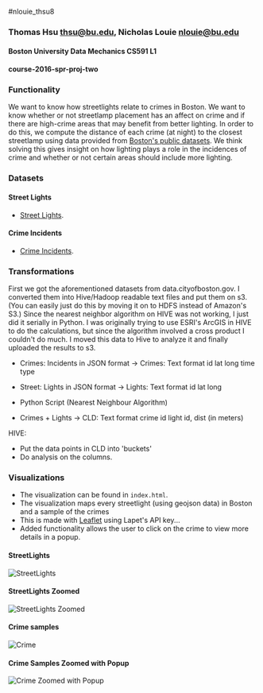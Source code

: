#nlouie_thsu8
### Thomas Hsu [thsu@bu.edu](mailto:thsu@bu.edu), Nicholas Louie [nlouie@bu.edu](mailto:nlouie@bu.edu)

#### Boston University Data Mechanics CS591 L1
#### course-2016-spr-proj-two

### Functionality

We want to know how streetlights relate to crimes in Boston. We want to know whether or not streetlamp placement has an affect on crime and if there are high-crime areas that may benefit from better lighting.
In order to do this, we compute the distance of each crime (at night) to the closest streetlamp using data provided from [Boston's public datasets](https://data.cityofboston.gov/). 
We think solving this gives insight on how lighting plays a role in the incidences of crime and whether or not certain areas should include more lighting.


### Datasets 

#### Street Lights
- [Street Lights](https://data.cityofboston.gov/Facilities/Streetlight-Locations/7hu5-gg2y).

#### Crime Incidents
- [Crime Incidents](https://data.cityofboston.gov/resource/7cdf-6fgx.json). 

### Transformations
First we got the aforementioned datasets from data.cityofboston.gov. I converted them into Hive/Hadoop readable text files and put them on s3. (You can easily just do this by moving it on to HDFS instead of Amazon's S3.) Since the nearest neighbor algorithm on HIVE was not working, I just did it serially in Python. I was originally trying to use ESRI's ArcGIS in HIVE to do the calculations, but since the algorithm involved a cross product I couldn't do much. I moved this data to Hive to analyze it and finally uploaded the results to s3.  

- Crimes: Incidents in JSON format -> Crimes: Text format id lat long time type
- Street: Lights in JSON format -> Lights: Text format id lat long

- Python Script (Nearest Neighbour Algorithm) 
- Crimes + Lights -> CLD: Text format crime id light id, dist (in meters) 

HIVE:
- Put the data points in CLD into 'buckets'
- Do analysis on the columns. 

### Visualizations

- The visualization can be found in `index.html`. 
- The visualization maps every streetlight (using geojson data) in Boston and a sample of the crimes
- This is made with [Leaflet](http://leafletjs.com/) using Lapet's API key...
- Added functionality allows the user to click on the crime to view more details in a popup.

#### StreetLights
![StreetLights](http://puu.sh/ohmgP/184c3ff996.png "StreetLights")
#### StreetLights Zoomed
![StreetLights Zoomed](http://puu.sh/ohmsG/f164a38b1d.png "StreetLights Zoomed")
#### Crime samples
![Crime](http://puu.sh/ohmtz/eb2b04d0a4.png "Crime Samples")
#### Crime Samples Zoomed with Popup
![Crime Zoomed with Popup](https://puu.sh/ohmwp/5ac776b01a.png "Crimed Zoomed with Popup")
